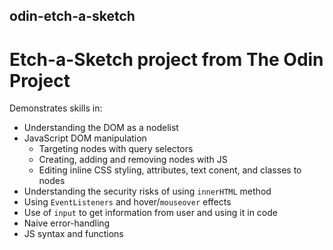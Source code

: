 ## odin-etch-a-sketch
# Etch-a-Sketch project from The Odin Project

Demonstrates skills in:
* Understanding the DOM as a nodelist
* JavaScript DOM manipulation
  * Targeting nodes with query selectors
  * Creating, adding and removing nodes with JS
  * Editing inline CSS styling, attributes, text conent, and classes to nodes
 * Understanding the security risks of using `innerHTML` method
 * Using `EventListeners` and hover/`mouseover` effects
 * Use of `input` to get information from user and using it in code
 * Naive error-handling
 * JS syntax and functions
